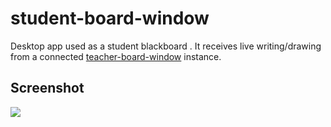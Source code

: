 # student-board-window
Desktop app used as a student blackboard . It receives live writing/drawing from a connected [teacher-board-window](https://github.com/salehrezq/teacher-board-window) instance.

## Screenshot
![](https://1.bp.blogspot.com/--x-SKYBlX3w/XCP-JvvsUkI/AAAAAAAAGgI/vm6LfBoj-2EZRu2s6LIddo6atlWysjsTACLcBGAs/s1600/student-board-window.png)
